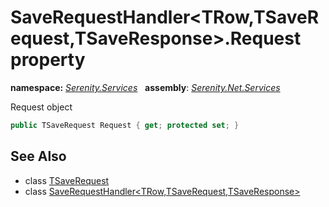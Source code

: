 # SaveRequestHandler&lt;TRow,TSaveRequest,TSaveResponse&gt;.Request property
**namespace:** *[Serenity.Services](../../README.md#serenity.services-namespace)*   **assembly**: *[Serenity.Net.Services](../../README.md)*

Request object

```csharp
public TSaveRequest Request { get; protected set; }
```

## See Also

* class [TSaveRequest](../Serenity.Net.Services/../SaveRequestHandler-3.TSaveRequest.md)
* class [SaveRequestHandler&lt;TRow,TSaveRequest,TSaveResponse&gt;](../SaveRequestHandler-3.md)